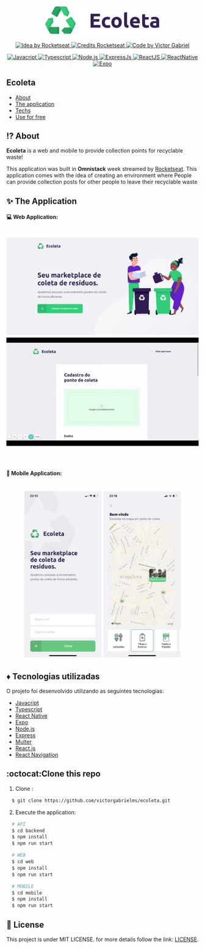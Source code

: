 <h3 align="center">
    <img alt="Logo" title="#logo" width="300px" src="github/logo.svg">
</h3>

<p align="center">
  <a href="https://rocketseat.com.br">
    <img alt="Idea by Rocketseat" src="https://img.shields.io/badge/idea%20by-Rocketseat-%237519C1">
  </a>
  <a href="https://rocketseat.com.br">
    <img alt="Credits Rocketseat" src="https://img.shields.io/badge/credits%20-Rocketseat-%237519C1">
  </a>
   <a href="https://github.com/VictorGabrielMS">
    <img alt="Code by Victor Gabriel" src="https://img.shields.io/badge/code%20by-Victor Gabriel-%23E02041">
  </a>
</p>

<p align="center">
  <a href="https://developer.mozilla.org/pt-BR/docs/Web/JavaScript">
    <img alt="Javacript" src="https://img.shields.io/badge/Javacript-%23D1CB36">
  </a>
  <a href="https://www.typescriptlang.org/">
    <img alt="Typescript" src="https://img.shields.io/badge/Typescript-%23007acc">
  </a>
    <a href="https://nodejs.org/en/">
    <img alt="Node.js" src="https://img.shields.io/badge/Node.js-%2341B879">
  </a>
  <a href="https://expressjs.com/pt-br/">
    <img alt="ExpressJs" src="https://img.shields.io/badge/ExpressJs-%23000000">
  </a>

  <a href="https://pt-br.reactjs.org/">
    <img alt="ReactJS" src="https://img.shields.io/badge/ReactJS-%2315BED1">
  </a>
  <a href="https://reactnative.dev/">
    <img alt="ReactNative" src="https://img.shields.io/badge/React Native-%235465D1">
  </a>
  <a href="https://docs.expo.dev/">
    <img alt="Expo" src="https://img.shields.io/badge/Expo-%23CFCFCF">
  </a>
</p>



## Ecoleta

- [About](#about)
- [The application](#application)
- [Techs](#techs)
- [Use for free](#use)

<a id="about"></a>

## :interrobang:  About

<strong>Ecoleta</strong> is a web and mobile to provide collection points for recyclable waste!

This application was built in <strong>Omnistack</strong> week streamed by [Rocketseat](https://rocketseat.com.br/). This application comes with the idea of ​​creating an environment where People can provide collection posts for other people to leave their recyclable waste

<a id="application"></a>

## :sparkles:  The Application

#### :computer:  Web Application:

<h1 align="center">
    <img alt="Web" src="github/web_home.png" width="900px">
    <img alt="Web" src="github/web_form.gif" width="900px">
</h1>

<br>

#### :iphone:  Mobile Application:

<h1 align="center">
    <img alt="Mobile" src="github/mobile_home.png" width="40%">
    <img alt="Mobile" src="github/mobile_map.png" width="40%">
</h1>


<a id="techs"></a>

## :diamonds:  Tecnologias utilizadas

O projeto foi desenvolvido utilizando as seguintes tecnologias:

- [Javacript](https://developer.mozilla.org/pt-BR/docs/Web/JavaScript)
- [Typescript](https://www.typescriptlang.org/)
- [React Native](https://reactnative.dev/docs/getting-started)
- [Expo](https://docs.expo.dev/)
- [Node.js](https://nodejs.org/en/)
- [Express](https://expressjs.com/)
- [Multer](https://www.npmjs.com/package/multer)
- [React.js](https://reactjs.org/)
- [React Navigation](https://reactnavigation.org/)

<a id="use"></a>

## :octocat:Clone this repo

1. Clone :

```sh
  $ git clone https://github.com/victorgabrielms/ecoleta.git
```

2. Execute the application:

```sh
  # API
  $ cd backend
  $ npm install
  $ npm run start
```
```sh
  # WEB
  $ cd web
  $ npm install
  $ npm run start
```

```sh
  # MOBILE
  $ cd mobile
  $ npm install
  $ npm run start
```

## :memo: License

This project is under MIT LICENSE. for more details follow the link: [LICENSE](LICENSE).